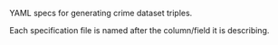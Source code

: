 YAML specs for generating crime dataset triples.

Each specification file is named after the column/field it is describing.
